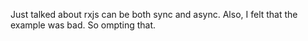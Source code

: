 Just talked about rxjs can be both sync and async. Also, I felt that the example was bad. So ompting that.